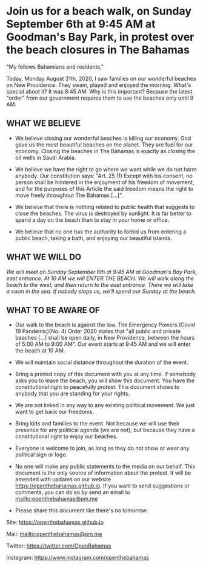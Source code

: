 Join us for a beach walk, on Sunday September 6th at 9:45 AM at Goodman's Bay Park, in protest over the beach closures in The Bahamas
=====================================================================================================================================

"My fellows Bahamians and residents,"

Today, Monday August 31th, 2020, I saw families on our wonderful beaches on New Providence. They swam, played and enjoyed the morning. What's special about it? It was 8:45 AM. Why is this important? Because the latest "order" from our government requires them to use the beaches only until 9 AM.

WHAT WE BELIEVE
---------------

* We believe closing our wonderful beaches is killing our economy. God gave us the most beautiful beaches on the planet. They are fuel for our economy. Closing the beaches in The Bahamas is exactly as closing the oil wells in Saudi Arabia.

* We believe we have the right to go where we want while we do not harm anybody. Our constitution says: "Art. 25 (1) Except with his consent, no person shall be hindered in the enjoyment of his freedom of movement, and for the purposes of this Article the said freedom means the right to move freely throughout The Bahamas [...]".

* We believe that there is nothing related to public health that suggests to close the beaches. The virus is destroyed by sunlight. It is far better to spend a day on the beach than to stay in your home or office.

* We believe that no one has the authority to forbid us from entering a public beach, taking a bath, and enjoying our beautiful islands.

WHAT WE WILL DO
---------------

*We will meet on Sunday September 6th at 9:45 AM at Goodman's Bay Park, east entrance. At 10 AM we will ENTER THE BEACH. We will walk along the beach to the west, and then return to the east entrance. There we will take a swim in the sea. If nobody stops us, we'll spend our Sunday at the beach.*

WHAT TO BE AWARE OF
-------------------

* Our walk to the beach is against the law. The Emergency Powers (Covid 19 Pandemic)(No. 4) Order 2020 states that "all public and private beaches [...] shall be open daily, in New Providence, between the hours of 5:00 AM to 9:00 AM". Our event starts at 9:45 AM and we will enter the beach at 10 AM.

* We will maintain social distance throughout the duration of the event.

* Bring a printed copy of this document with you at any time. If somebody asks you to leave the beach, you will show this document. You have the constitutional right to peacefully protest. This document shows to anybody that you are standing for your rights.

* We are not linked in any way to any existing political movement. We just want to get back our freedoms.

* Bring kids and families to the event. Not because we will use their presence for any political agenda (we are not), but because they have a constitutional right to enjoy our beaches.

* Everyone is welcome to join, as long as they do not show or wear any political sign or logo.

* No one will make any public statements to the media on our behalf. This document is the only source of information about the protest. It will be amended with updates on our website <https://openthebahamas.github.io>. If you want to send suggestions or comments, you can do so by send an email to <mailto:openthebahamas@pm.me>

* Please share this document like there's no tomorrow.

Site: <https://openthebahamas.github.io>

Mail: <mailto:openthebahamas@pm.me>

Twitter: <https://twitter.com/OpenBahamas>

Instagram: <https://www.instagram.com/openthebahamas>
